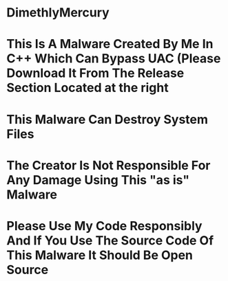 # DimethlyMercury

# This Is A Malware Created By Me In C++ Which Can Bypass UAC (Please Download It From The Release Section Located at the right
# This Malware Can Destroy System Files
# The Creator Is Not Responsible For Any Damage Using This "as is" Malware
# Please Use My Code Responsibly And If You Use The Source Code Of This Malware It Should Be Open Source
